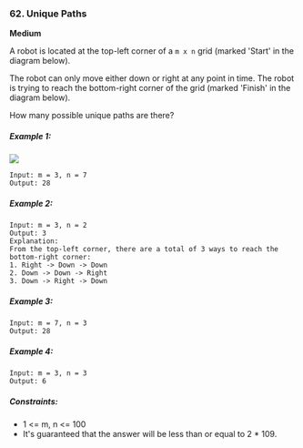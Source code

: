 ### 62. Unique Paths
**Medium**

A robot is located at the top-left corner of a `m x n` grid (marked 'Start' in the diagram below).

The robot can only move either down or right at any point in time. The robot is trying to reach the bottom-right corner of the grid (marked 'Finish' in the diagram below).

How many possible unique paths are there?

##### Example 1:
![](https://assets.leetcode.com/uploads/2018/10/22/robot_maze.png)
```
Input: m = 3, n = 7
Output: 28
```

##### Example 2:
```
Input: m = 3, n = 2
Output: 3
Explanation:
From the top-left corner, there are a total of 3 ways to reach the bottom-right corner:
1. Right -> Down -> Down
2. Down -> Down -> Right
3. Down -> Right -> Down
```

##### Example 3:
```
Input: m = 7, n = 3
Output: 28
```

##### Example 4:
```
Input: m = 3, n = 3
Output: 6
```

##### Constraints:
* 1 <= m, n <= 100
* It's guaranteed that the answer will be less than or equal to 2 * 109.
